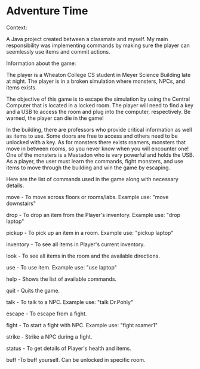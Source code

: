 # Adventure Time

Context:

A Java project created between a classmate and myself. My main responsibility was implementing commands by making sure the player can seemlessly use items and commit actions. 

Information about the game: 

The player is a Wheaton College CS student in Meyer Science Building late at night. The player is in a broken simulation where monsters, NPCs, and items exists.

The objective of this game is to escape the simulation by using the Central Computer that is located in a locked room. The player will need to find a key and a USB to access the room and plug into the computer, respectively. Be warned, the player can die in the game!

In the building, there are professors who provide critical information as well as items to use. Some doors are free to access and others need to be unlocked with a key. As for monsters there exists roamers, monsters that move in between rooms, so you never know when you will encounter one! One of the monsters is a Mastadon who is very powerful and holds the USB. As a player, the user must learn the commands, fight monsters, and use items to move through the building and win the game by escaping. 

Here are the list of commands used in the game along with necessary details.

move         - To move across floors or rooms/labs. Example use: "move downstairs"

drop     - To drop an item from the Player's inventory. Example use: "drop laptop"

pickup       - To pick up an item in a room. Example use: "pickup laptop"

inventory    - To see all items in Player's current inventory.

look         - To see all items in the room and the available directions.

use      - To use item. Example use: "use laptop"

help         - Shows the list of available commands.

quit         - Quits the game.

talk         - To talk to a NPC. Example use: "talk Dr.Pohly"

escape       - To escape from a fight.

fight        - To start a fight with NPC. Example use: "fight roamer1"

strike       - Strike a NPC during a fight.

status       - To get details of Player's health and items.

buff        -To buff yourself. Can be unlocked in specific room.
